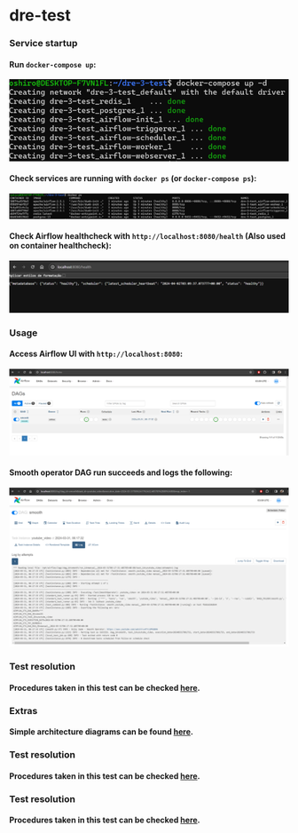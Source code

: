 # dre-test

### Service startup

#### Run `docker-compose up`: 
![alt text][docker-compose-up]

#### Check services are running with `docker ps` (or `docker-compose ps`): 
![alt text][docker-ps]

#### Check Airflow healthcheck with `http://localhost:8080/health` (Also used on container healthcheck): 
![alt text][airflow-healthcheck]

### Usage

#### Access Airflow UI with `http://localhost:8080`: 
![alt text][airflow-ui]

#### Smooth operator DAG run succeeds and logs the following: 
![alt text][dag-run-log]

### Test resolution

#### Procedures taken in this test can be checked [here](docs/resolution-notes).

### Extras

#### Simple architecture diagrams can be found [here](docs/airflow-architecture.drawio).

[docker-compose-up]: https://github.com/japosh/dre-3-test/raw/main/docs/images/docker-compose-up.png "docker-compose up execution"
[docker-ps]: https://github.com/japosh/dre-3-test/raw/main/docs/images/docker-ps.png "docker ps"
[airflow-ui]: https://github.com/japosh/dre-3-test/raw/main/docs/images/airflow-ui.png "Airflow webUI"
[airflow-healthcheck]: https://github.com/japosh/dre-3-test/raw/main/docs/images/airflow-healthcheck.png "Airflow healthcheck"
[dag-run-log]: https://github.com/japosh/dre-3-test/raw/main/docs/images/dag-run-log.png "Airflow success DAG run log"


### Test resolution

#### Procedures taken in this test can be checked [here](docs/resolution-notes).

### Test resolution

#### Procedures taken in this test can be checked [here](docs/resolution-notes).
